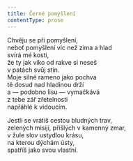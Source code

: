 ```yaml
---
title: Černé pomyšlení
contentType: prose
---
```


<section>

Chvěju se při pomyšlení,  
neboť pomyšlení víc než zima a hlad  
svírá mé kosti,  
že ty jak víko od rakve si neseš  
v patách svůj stín.  
Moje silné rameno jako pochva  
tě dosud nad hladinou drží  
a — podobno lisu — vymačkává  
z tebe zář zřetelnosti  
napřáhlé k vidoucím.

Jestli se vrátíš cestou bludných trav,  
zelených misijí, přišlých v kamenný zmar,  
v žule slov ustydlou krásu,  
na kterou dýchám ústy,  
spatříš jako svou vlastní.

</section>
